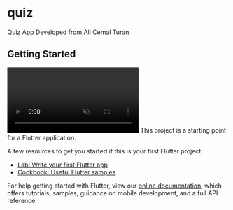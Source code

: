# quiz

Quiz App Developed from Ali Cemal Turan

## Getting Started
<video src="https://go.4vio.com/upload/xrecorder-07052022-114213-4a34q8j.mp4" autoplay muted> </video>
This project is a starting point for a Flutter application.

A few resources to get you started if this is your first Flutter project:

- [Lab: Write your first Flutter app](https://flutter.dev/docs/get-started/codelab)
- [Cookbook: Useful Flutter samples](https://flutter.dev/docs/cookbook)

For help getting started with Flutter, view our
[online documentation](https://flutter.dev/docs), which offers tutorials,
samples, guidance on mobile development, and a full API reference.
